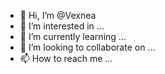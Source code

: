 - 👋 Hi, I’m @Vexnea
- 👀 I’m interested in ...
- 🌱 I’m currently learning ...
- 💞️ I’m looking to collaborate on ...
- 📫 How to reach me ...

<!---
Vexnea/Vexnea is a ✨ special ✨ repository because its `README.md` (this file) appears on your GitHub profile.
You can click the Preview link to take a look at your changes.
--->
